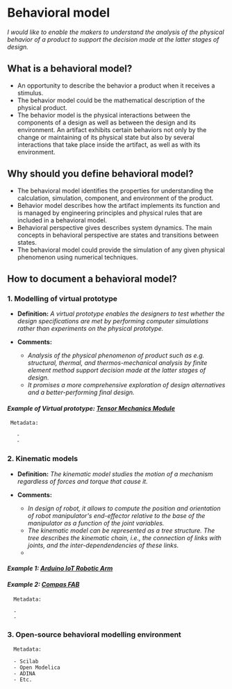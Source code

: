 # **Behavioral model**

*I would like to enable the makers to understand the analysis of the physical behavior of a product to support the decision made at the latter stages of design.* 

## **What is a behavioral model?**

* An opportunity to describe the behavior a product when it receives a stimulus.
* The behavior model could be the mathematical description of the physical product.
* The behavior model is the physical interactions between the components of a design as well as between the design and its environment. An artifact exhibits certain behaviors not only by the change or maintaining of its physical state but also by several interactions that take place inside the artifact, as well as with its environment.


## **Why should you define behavioral model?**

* The behavioral model identifies the properties for understanding the calculation, simulation, component, and environment of the product.
* Behavior model describes how the artifact implements its function and is managed by engineering principles and physical rules that are included in a behavioral model.  
* Behavioral perspective gives describes system dynamics. The main concepts in behavioral perspective are states and transitions between states.
* The behavioral model could provide the simulation of any given physical phenomenon using numerical techniques.   

## **How to document a behavioral model?**

 ### **1. Modelling of virtual prototype**

- **Definition:** *A virtual prototype enables the designers to test whether the design specifications are met by performing computer simulations rather than experiments on the physical prototype.*

- **Comments:**

  - *Analysis of the physical phenomenon of product such as e.g. structural, thermal, and thermos-mechanical analysis by finite element method support decision made at the latter stages of design.*
  - *It promises a more comprehensive exploration of design alternatives and a better-performing final design.*
  
 #### *Example of Virtual prototype: [Tensor Mechanics Module](https://mooseframework.inl.gov/modules/tensor_mechanics/index.html)*

 ```
  Metadata:
 
    -  
    -   
  ```
 ### **2. Kinematic models**
 
 - **Definition:** *The kinematic model studies the motion of a mechanism regardless of forces and torque that cause it.*

- **Comments:**

  - *In design of robot, it allows to compute the position and orientation of robot manipulator's end-effector relative to the base of the manipulator as a function of the joint variables.*
  - *The kinematic model can be represented as a tree structure. The tree describes the kinematic chain, i.e., the connection of links with joints, and the inter-dependendencies of these links.* 
  -   

 #### *Example 1: [Arduino IoT Robotic Arm](https://www.hackster.io/aerdronix/arduino-iot-robotic-arm-5a4401)*

 #### *Example 2: [Compas FAB](https://gramaziokohler.github.io/compas_fab/latest/examples/02_description_models/01_kinematic_model.html)*

```
  Metadata:
  
  - 
  - 
  ```

 ### **3. Open-source behavioral modelling environment**

```
  Metadata:
  
  - Scilab
  - Open Modelica
  - ADINA
  - Etc.
  ```
